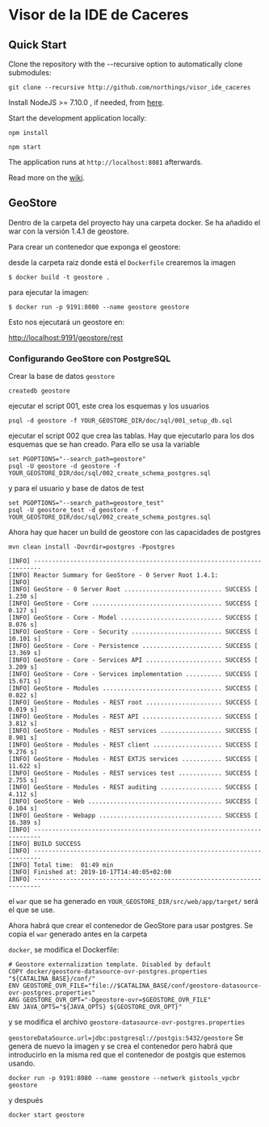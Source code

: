 Visor de la IDE de Caceres
==========

Quick Start
------------

Clone the repository with the --recursive option to automatically clone submodules:

`git clone --recursive http://github.com/northings/visor_ide_caceres`

Install NodeJS >= 7.10.0 , if needed, from [here](https://nodejs.org/en/download/releases/).

Start the development application locally:

`npm install`

`npm start`

The application runs at `http://localhost:8081` afterwards.

Read more on the [wiki](http://github.com/northings/visor_ide_caceres/wiki).

## GeoStore

Dentro de la carpeta del proyecto hay una carpeta docker. Se ha añadido el war con la versión 1.4.1 de geostore.

Para crear un contenedor que exponga el geostore:

desde la carpeta raiz donde está el `Dockerfile` crearemos la imagen

```
$ docker build -t geostore .
```

para ejecutar la imagen:

```
$ docker run -p 9191:8080 --name geostore geostore
```

Esto nos ejecutará un geostore en:

[http://localhost:9191/geostore/rest](http://localhost:9191/geostore/rest)

### Configurando GeoStore con PostgreSQL

Crear la base de datos `geostore`

`createdb geostore`

ejecutar el script 001, este crea los esquemas y los usuarios

`psql -d geostore -f YOUR_GEOSTORE_DIR/doc/sql/001_setup_db.sql`

ejecutar el script 002 que crea las tablas. Hay que ejecutarlo para los dos esquemas que se han creado. Para ello
se usa la variable 

```
set PGOPTIONS="--search_path=geostore"
psql -U geostore -d geostore -f YOUR_GEOSTORE_DIR/doc/sql/002_create_schema_postgres.sql
```

y para el usuario y base de datos de test

```
set PGOPTIONS="--search_path=geostore_test"
psql -U geostore_test -d geostore -f YOUR_GEOSTORE_DIR/doc/sql/002_create_schema_postgres.sql
```

Ahora hay que hacer un build de geostore con las capacidades de postgres

```
mvn clean install -Dovrdir=postgres -Ppostgres
```

```
[INFO] ------------------------------------------------------------------------
[INFO] Reactor Summary for GeoStore - 0 Server Root 1.4.1:
[INFO] 
[INFO] GeoStore - 0 Server Root ........................... SUCCESS [  1.230 s]
[INFO] GeoStore - Core .................................... SUCCESS [  0.127 s]
[INFO] GeoStore - Core - Model ............................ SUCCESS [  8.076 s]
[INFO] GeoStore - Core - Security ......................... SUCCESS [ 10.101 s]
[INFO] GeoStore - Core - Persistence ...................... SUCCESS [ 13.369 s]
[INFO] GeoStore - Core - Services API ..................... SUCCESS [  3.209 s]
[INFO] GeoStore - Core - Services implementation .......... SUCCESS [ 15.671 s]
[INFO] GeoStore - Modules ................................. SUCCESS [  0.022 s]
[INFO] GeoStore - Modules - REST root ..................... SUCCESS [  0.019 s]
[INFO] GeoStore - Modules - REST API ...................... SUCCESS [  3.812 s]
[INFO] GeoStore - Modules - REST services ................. SUCCESS [  8.901 s]
[INFO] GeoStore - Modules - REST client ................... SUCCESS [  9.276 s]
[INFO] GeoStore - Modules - REST EXTJS services ........... SUCCESS [ 11.622 s]
[INFO] GeoStore - Modules - REST services test ............ SUCCESS [  2.755 s]
[INFO] GeoStore - Modules - REST auditing ................. SUCCESS [  4.112 s]
[INFO] GeoStore - Web ..................................... SUCCESS [  0.104 s]
[INFO] GeoStore - Webapp .................................. SUCCESS [ 16.389 s]
[INFO] ------------------------------------------------------------------------
[INFO] BUILD SUCCESS
[INFO] ------------------------------------------------------------------------
[INFO] Total time:  01:49 min
[INFO] Finished at: 2019-10-17T14:40:05+02:00
[INFO] ------------------------------------------------------------------------
```

el `war` que se ha generado en `YOUR_GEOSTORE_DIR/src/web/app/target/` será el que se use.

Ahora habrá que crear el contenedor de GeoStore para usar postgres. Se copia el `war` generado antes en la carpeta

`docker`, se modifica el Dockerfile:

```
# Geostore externalization template. Disabled by default
COPY docker/geostore-datasource-ovr-postgres.properties "${CATALINA_BASE}/conf/"
ENV GEOSTORE_OVR_FILE="file://$CATALINA_BASE/conf/geostore-datasource-ovr-postgres.properties"
ARG GEOSTORE_OVR_OPT="-Dgeostore-ovr=$GEOSTORE_OVR_FILE"
ENV JAVA_OPTS="${JAVA_OPTS} ${GEOSTORE_OVR_OPT}"
```

y se modifica el archivo `geostore-datasource-ovr-postgres.properties`

`
geostoreDataSource.url=jdbc:postgresql://postgis:5432/geostore
`
Se genera de nuevo la imagen y se crea el contenedor pero habrá que introducirlo en la misma red que el contenedor de
postgis que estemos usando.

 ```
docker run -p 9191:8080 --name geostore --network gistools_vpcbr geostore
```

y después 

```
docker start geostore
```
